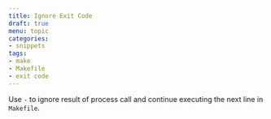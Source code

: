 ```yaml
---
title: Ignore Exit Code
draft: true
menu: topic
categories:
- snippets
tags:
- make
- Makefile
- exit code
---
```


Use `-` to ignore result of process call and continue executing the next line in `Makefile`.
